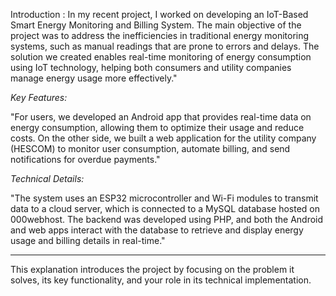Introduction : 
In my recent project, I worked on developing an IoT-Based Smart Energy Monitoring and Billing System. The main objective of the project was to address the inefficiencies in traditional energy monitoring systems, such as manual readings that are prone to errors and delays. The solution we created enables real-time monitoring of energy consumption using IoT technology, helping both consumers and utility companies manage energy usage more effectively."

*Key Features:*

"For users, we developed an Android app that provides real-time data on energy consumption, allowing them to optimize their usage and reduce costs. On the other side, we built a web application for the utility company (HESCOM) to monitor user consumption, automate billing, and send notifications for overdue payments."

*Technical Details:*

"The system uses an ESP32 microcontroller and Wi-Fi modules to transmit data to a cloud server, which is connected to a MySQL database hosted on 000webhost. The backend was developed using PHP, and both the Android and web apps interact with the database to retrieve and display energy usage and billing details in real-time."

---

This explanation introduces the project by focusing on the problem it solves, its key functionality, and your role in its technical implementation.
